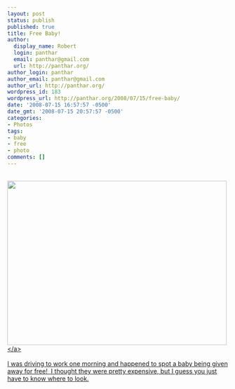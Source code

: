 ```yaml
---
layout: post
status: publish
published: true
title: Free Baby!
author:
  display_name: Robert
  login: panthar
  email: panthar@gmail.com
  url: http://panthar.org/
author_login: panthar
author_email: panthar@gmail.com
author_url: http://panthar.org/
wordpress_id: 183
wordpress_url: http://panthar.org/2008/07/15/free-baby/
date: '2008-07-15 16:57:57 -0500'
date_gmt: '2008-07-15 20:57:57 -0500'
categories:
- Photos
tags:
- baby
- free
- photo
comments: []
---
```

<p><a href="http:&#47;&#47;flickr.com&#47;photos&#47;panthar&#47;2670636285&#47;"><br />
<img class="reflect" src="http:&#47;&#47;farm4.static.flickr.com&#47;3168&#47;2670636285_7f4b85b4a9.jpg?v=0" border="0" alt="" width="500" height="375" &#47;><&#47;a><br &#47;><br />
I was driving to work one morning and happened to spot a baby being given away for free!&nbsp; I thought they were pretty expensive, but I guess you just have to know where to look.</p>
